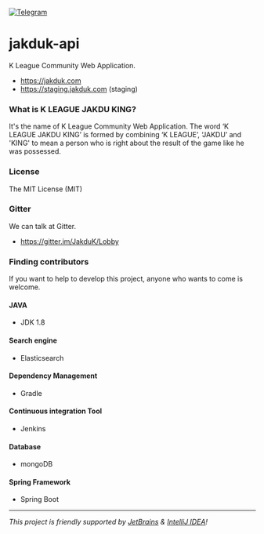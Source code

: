 [![Telegram](https://img.shields.io/badge/join-telegram-blue.svg)](https://t.me/joinchat/EEdSAQ6kK0zyY_N_6TdW_Q)

jakduk-api
===================
K League Community Web Application.

* https://jakduk.com
* https://staging.jakduk.com (staging)

### What is K LEAGUE JAKDU KING?
It's the name of K League Community Web Application.
The word ‘K LEAGUE JAKDU KING’ is formed by combining ‘K LEAGUE’, ‘JAKDU’ and 'KING' to mean a person who is right about the result of the game like he was possessed.

### License
The MIT License (MIT)

### Gitter
We can talk at Gitter.
* https://gitter.im/JakduK/Lobby

### Finding contributors
If you want to help to develop this project, anyone who wants to come is welcome.

#### JAVA
* JDK 1.8

#### Search engine
* Elasticsearch

#### Dependency Management
* Gradle

#### Continuous integration Tool
* Jenkins

#### Database
* mongoDB

#### Spring Framework
* Spring Boot

---
_This project is friendly supported by [JetBrains](https://jetbrains.com) & [IntelliJ IDEA](https://www.jetbrains.com/idea)!_

